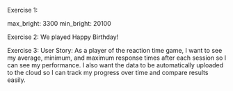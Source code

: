 Exercise 1:

max_bright: 3300
min_bright: 20100

Exercise 2: We played Happy Birthday!

Exercise 3:
User Story:
As a player of the reaction time game, I want to see my average, minimum, and maximum response times after each session so I can see my performance. I also want the data to be automatically uploaded to the cloud so I can track my progress over time and compare results easily.
